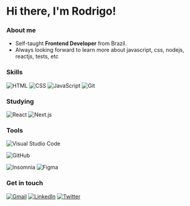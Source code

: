 # Hi there, I'm Rodrigo!

### About me

- Self-taught <strong>Frontend Developer</strong> from Brazil.
- Always looking forward to learn more about javascript, css, nodejs, reactjs, tests, etc

### Skills

![HTML](https://img.shields.io/badge/-HTML5-39404b?style=flat&logo=HTML5)
![CSS](https://img.shields.io/badge/-CSS-39404b?style=flat&logo=CSS3&logoColor=1572B6)
![JavaScript](https://img.shields.io/badge/-JavaScript-39404b?style=flat&logo=javascript)
![Git](https://img.shields.io/badge/-Git-39404b?style=flat&logo=git)

### Studying

![React](https://img.shields.io/badge/-React-39404b?style=flat&logo=react)
![Next.js](https://img.shields.io/badge/-Next.js-39404b?style=flat&logo=next.js)

### Tools

![Visual Studio Code](https://img.shields.io/badge/-Visual%20Studio%20Code-39404b?style=flat&logo=visual-studio-code&logoColor=007acc)

![GitHub](https://img.shields.io/badge/-GitHub-39404b?style=flat&logo=github)

![Insomnia](https://img.shields.io/badge/-Insomnia-39404b?style=flat&logo=insomnia)
![Figma](https://img.shields.io/badge/-Figma-39404b?style=flat&logo=figma&logoColor=7de68a)

### Get in touch

[![Gmail](https://img.shields.io/badge/-rodrigoalmeidagit@gmail.com-39404b?style=flat&logo=Gmail&logoColor=e74c3c&link=mailto:rodrigoalmeidagit@gmail.com)](mailto:rodrigoalmeidagit@gmail.com)
[![LinkedIn](https://img.shields.io/badge/-rodrigo-39404b?style=flat&logo=linkedin&link=https://www.linkedin.com/in/rodrigoalmeidagit)](https://www.linkedin.com/in/rodrigoalmeidagit)
[![Twitter](https://img.shields.io/badge/-rodrigo-39404b?style=flat&logo=twitter&link=https://twitter.com/rodrigo_develop)](https://twitter.com/rodrigo_develop)
